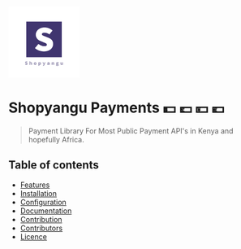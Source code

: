 <p align="left"><img src="assets/logo.png" width="140"></p>


# Shopyangu Payments :dollar: :pound: :yen: :euro:

> Payment Library For Most Public Payment API's in Kenya and hopefully Africa.


## Table of contents

- [Features](#features)
- [Installation](#installation)
- [Configuration](#configuration)
- [Documentation](#documentation)
- [Contribution](#contribution)
- [Contributors](#contributors)
- [Licence](#licence)